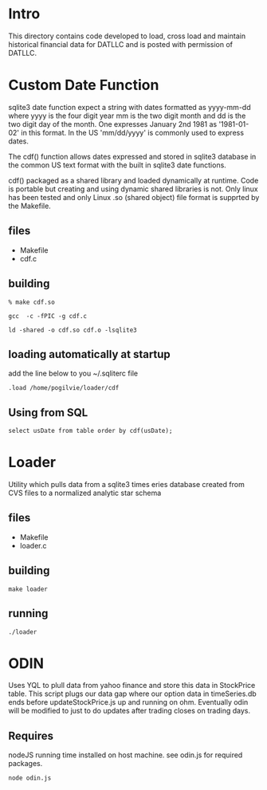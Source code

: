 Intro
=======================
This directory contains code developed to load, cross load and maintain historical financial data
for DATLLC and is posted with permission of DATLLC.

Custom Date Function
====================
sqlite3 date function expect a string with dates formatted as yyyy-mm-dd where yyyy is the four digit year mm is the two digit month and dd is the two digit day of the month.  One expresses January 2nd 1981 as '1981-01-02' in this format.  In the US 'mm/dd/yyyy' is commonly used to express dates.  

The cdf() function allows dates expressed and stored in sqlite3 database in the common US text format with the built in sqlite3 date functions.

cdf() packaged as a shared library and loaded dynamically at runtime.  Code is portable but creating and using dynamic shared libraries is not. Only linux has been tested and only Linux .so (shared object) file format is supprted by the Makefile.

files
-----
* Makefile
* cdf.c

building
--------
    % make cdf.so

    gcc  -c -fPIC -g cdf.c

    ld -shared -o cdf.so cdf.o -lsqlite3

loading automatically at startup
--------------------------------
add the line below to you ~/.sqliterc file

    .load /home/pogilvie/loader/cdf

Using from SQL
--------------
    select usDate from table order by cdf(usDate);


Loader
======
Utility which pulls data from a sqlite3 times eries database
created from CVS files to a normalized analytic star schema

files
-----
* Makefile
* loader.c

building
--------
    make loader


running
-------
    ./loader

ODIN
====
Uses YQL to plull data from yahoo finance and store this data in
StockPrice table.  This script plugs our data gap where our option
data in timeSeries.db ends before updateStockPrice.js up and
running on ohm.  Eventually odin will be modified to just
to do updates after trading closes on trading days.

Requires
--------
nodeJS running time installed on host machine.   see odin.js for required
packages.


    node odin.js
